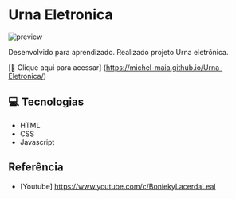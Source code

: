 # Urna Eletronica

![preview](./.github/preview.png)


Desenvolvido para aprendizado. Realizado projeto Urna eletrônica. 


[🔗 Clique aqui para acessar] (https://michel-maia.github.io/Urna-Eletronica/)


## 💻 Tecnologias

- HTML
- CSS
- Javascript


## Referência

- [Youtube] https://www.youtube.com/c/BoniekyLacerdaLeal




